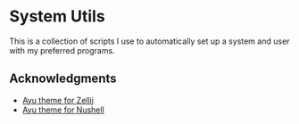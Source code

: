 # System Utils

This is a collection of scripts I use to automatically set up a system and user with my preferred programs.

## Acknowledgments

- [Ayu theme for Zellij](https://github.com/zellij-org/zellij/blob/main/zellij-utils/assets/themes/ayu.kdl)
- [Ayu theme for Nushell](https://github.com/nushell/nu_scripts/blob/main/themes/nu-themes/ayu.nu) 
